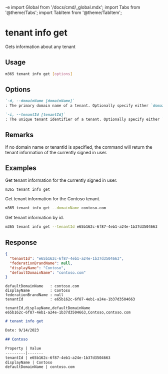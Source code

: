 -e <!-- DISCLAIMER: All secrets, passwords, and sensitive values in this document are examples only and not real credentials. -->
import Global from '/docs/cmd/_global.mdx';
import Tabs from '@theme/Tabs';
import TabItem from '@theme/TabItem';

# tenant info get

Gets information about any tenant

## Usage

```sh
m365 tenant info get [options]
```

## Options

```md definition-list
`-d, --domainName [domainName]`
: The primary domain name of a tenant. Optionally specify either `domainName` or `tenantId` but not both. If none are specified, the tenantId of the currently signed-in user is used.

`-i, --tenantId [tenantId]`
: The unique tenant identifier of a tenant. Optionally specify either `domainName` or `tenantId` but not both. If none are specified, the tenantId of the currently signed-in user is used.
```

<Global />

## Remarks

If no domain name or tenantId is specified, the command will return the tenant information of the currently signed in user.

## Examples

Get tenant information for the currently signed in user.

```sh
m365 tenant info get
```

Get tenant information for the Contoso tenant.

```sh
m365 tenant info get --domainName contoso.com
```

Get tenant information by id.

```sh
m365 tenant info get --tenantId e65b162c-6f87-4eb1-a24e-1b37d3504663
```

## Response

<Tabs>
  <TabItem value="JSON">

  ```json
  {
    "tenantId": "e65b162c-6f87-4eb1-a24e-1b37d3504663",
    "federationBrandName": null,
    "displayName": "Contoso",
    "defaultDomainName": "contoso.com"
  }
  ```

  </TabItem>
  <TabItem value="Text">

  ```text
  defaultDomainName   : contoso.com
  displayName         : Contoso
  federationBrandName : null
  tenantId            : e65b162c-6f87-4eb1-a24e-1b37d3504663
  ```

  </TabItem>
  <TabItem value="CSV">

  ```csv
  tenantId,displayName,defaultDomainName
  e65b162c-6f87-4eb1-a24e-1b37d3504663,Contoso,contoso.com
  ```

  </TabItem>
  <TabItem value="Markdown">

  ```md
  # tenant info get

  Date: 9/14/2023

  ## Contoso

  Property | Value
  ---------|-------
  tenantId | e65b162c-6f87-4eb1-a24e-1b37d3504663
  displayName | Contoso
  defaultDomainName | contoso.com
  ```

  </TabItem>
</Tabs>
